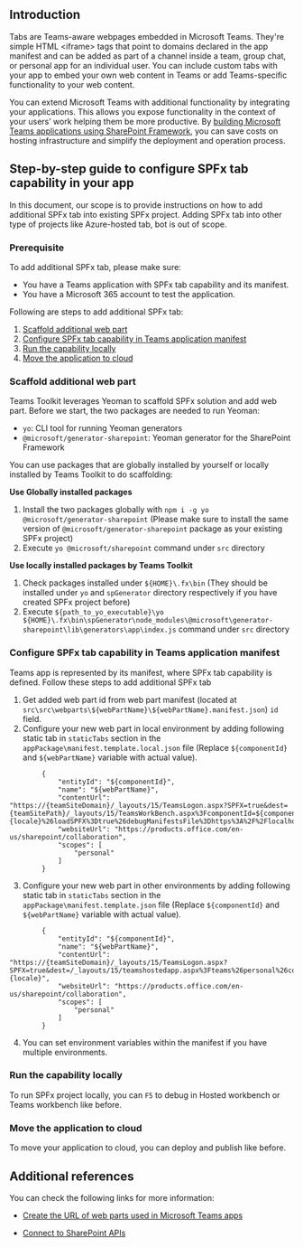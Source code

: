## Introduction
Tabs are Teams-aware webpages embedded in Microsoft Teams. They're simple HTML <iframe\> tags that point to domains declared in the app manifest and can be added as part of a channel inside a team, group chat, or personal app for an individual user. You can include custom tabs with your app to embed your own web content in Teams or add Teams-specific functionality to your web content. 

You can extend Microsoft Teams with additional functionality by integrating your applications. This allows you expose functionality in the context of your users’ work helping them be more productive. By [building Microsoft Teams applications using SharePoint Framework](https://learn.microsoft.com/en-us/sharepoint/dev/spfx/integrate-with-teams-introduction), you can save costs on hosting infrastructure and simplify the deployment and operation process.

## Step-by-step guide to configure SPFx tab capability in your app 
In this document, our scope is to provide instructions on how to add additional SPFx tab into existing SPFx project. Adding SPFx tab into other type of projects like Azure-hosted tab, bot is out of scope. 

### Prerequisite
To add additional SPFx tab, please make sure: 
- You have a Teams application with SPFx tab capability and its manifest. 
- You have a Microsoft 365 account to test the application. 

Following are steps to add additional SPFx tab:
1. [Scaffold additional web part](https://github.com/OfficeDev/TeamsFx/wiki/_new#scaffold-additional-web-part)
2. [Configure SPFx tab capability in Teams application manifest](https://github.com/OfficeDev/TeamsFx/wiki/_new#configure-spfx-tab-capability-in-teams-application-manifest)
3. [Run the capability locally](https://github.com/OfficeDev/TeamsFx/wiki/_new#run-the-capability-locally)
4. [Move the application to cloud](https://github.com/OfficeDev/TeamsFx/wiki/_new#move-the-application-to-cloud)

### Scaffold additional web part
Teams Toolkit leverages Yeoman to scaffold SPFx solution and add web part. Before we start, the two packages are needed to run Yeoman:
- `yo`: CLI tool for running Yeoman generators
- `@microsoft/generator-sharepoint`: Yeoman generator for the SharePoint Framework

You can use packages that are globally installed by yourself or locally installed by Teams Toolkit to do scaffolding:

**Use Globally installed packages**
1. Install the two packages globally with `npm i -g yo @microsoft/generator-sharepoint` (Please make sure to install the same version of `@microsoft/generator-sharepoint` package as your existing SPFx project)
2. Execute `yo @microsoft/sharepoint` command under `src` directory

**Use locally installed packages by Teams Toolkit**
1. Check packages installed under `${HOME}\.fx\bin` (They should be installed under `yo` and `spGenerator` directory respectively if you have created SPFx project before)
2. Execute `${path_to_yo_executable}\yo ${HOME}\.fx\bin\spGenerator\node_modules\@microsoft\generator-sharepoint\lib\generators\app\index.js` command under `src` directory

### Configure SPFx tab capability in Teams application manifest
Teams app is represented by its manifest, where SPFx tab capability is defined. Follow these steps to add additional SPFx tab
1. Get added web part id from web part manifest (located at `src\src\webparts\${webPartName}\${webPartName}.manifest.json`) `id` field. 
2. Configure your new web part in local environment by adding following static tab in `staticTabs` section in the `appPackage\manifest.template.local.json` file (Replace `${componentId}` and `${webPartName}` variable with actual value).
```
        {
            "entityId": "${componentId}",
            "name": "${webPartName}",
            "contentUrl": "https://{teamSiteDomain}/_layouts/15/TeamsLogon.aspx?SPFX=true&dest={teamSitePath}/_layouts/15/TeamsWorkBench.aspx%3FcomponentId=${componentId}%26teams%26personal%26forceLocale={locale}%26loadSPFX%3Dtrue%26debugManifestsFile%3Dhttps%3A%2F%2Flocalhost%3A4321%2Ftemp%2Fmanifests.js",
            "websiteUrl": "https://products.office.com/en-us/sharepoint/collaboration",
            "scopes": [
                "personal"
            ]
        }
```
3. Configure your new web part in other environments by adding following static tab in `staticTabs` section in the `appPackage\manifest.template.json` file (Replace `${componentId}` and `${webPartName}` variable with actual value).
```
        {
            "entityId": "${componentId}",
            "name": "${webPartName}",
            "contentUrl": "https://{teamSiteDomain}/_layouts/15/TeamsLogon.aspx?SPFX=true&dest=/_layouts/15/teamshostedapp.aspx%3Fteams%26personal%26componentId=${componentId}%26forceLocale={locale}",
            "websiteUrl": "https://products.office.com/en-us/sharepoint/collaboration",
            "scopes": [
                "personal"
            ]
        }
```

4. You can set environment variables within the manifest if you have multiple environments.

### Run the capability locally

To run SPFx project locally, you can `F5` to debug in Hosted workbench or Teams workbench like before.

### Move the application to cloud

To move your application to cloud, you can deploy and publish like before.

## Additional references
You can check the following links for more information: 
- [Create the URL of web parts used in Microsoft Teams apps](https://learn.microsoft.com/en-us/sharepoint/dev/spfx/deployment-spfx-teams-solutions#dynamically-reference-the-underlying-sharepoint-site-urls)

- [Connect to SharePoint APIs](https://learn.microsoft.com/en-us/sharepoint/dev/spfx/connect-to-sharepoint)